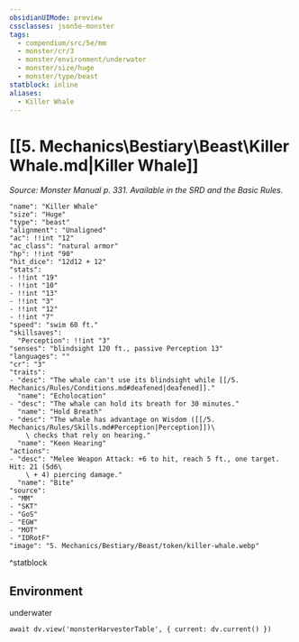 ```yaml
---
obsidianUIMode: preview
cssclasses: json5e-monster
tags:
  - compendium/src/5e/mm
  - monster/cr/3
  - monster/environment/underwater
  - monster/size/huge
  - monster/type/beast
statblock: inline
aliases:
  - Killer Whale
---
```

# [[5. Mechanics\Bestiary\Beast\Killer Whale.md|Killer Whale]]
*Source: Monster Manual p. 331. Available in the SRD and the Basic Rules.*

```statblock
"name": "Killer Whale"
"size": "Huge"
"type": "beast"
"alignment": "Unaligned"
"ac": !!int "12"
"ac_class": "natural armor"
"hp": !!int "90"
"hit_dice": "12d12 + 12"
"stats":
- !!int "19"
- !!int "10"
- !!int "13"
- !!int "3"
- !!int "12"
- !!int "7"
"speed": "swim 60 ft."
"skillsaves":
  "Perception": !!int "3"
"senses": "blindsight 120 ft., passive Perception 13"
"languages": ""
"cr": "3"
"traits":
- "desc": "The whale can't use its blindsight while [[/5. Mechanics/Rules/Conditions.md#deafened|deafened]]."
  "name": "Echolocation"
- "desc": "The whale can hold its breath for 30 minutes."
  "name": "Hold Breath"
- "desc": "The whale has advantage on Wisdom ([[/5. Mechanics/Rules/Skills.md#Perception|Perception]])\
    \ checks that rely on hearing."
  "name": "Keen Hearing"
"actions":
- "desc": "Melee Weapon Attack: +6 to hit, reach 5 ft., one target. Hit: 21 (5d6\
    \ + 4) piercing damage."
  "name": "Bite"
"source":
- "MM"
- "SKT"
- "GoS"
- "EGW"
- "MOT"
- "IDRotF"
"image": "5. Mechanics/Bestiary/Beast/token/killer-whale.webp"
```
^statblock

## Environment

underwater

```dataviewjs
await dv.view('monsterHarvesterTable', { current: dv.current() })
```
